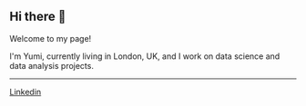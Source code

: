 ## Hi there 👋

Welcome to my page!

I'm Yumi, currently living in London, UK, and I work on data science and data analysis projects.

---
[Linkedin](https://www.linkedin.com/in/yumi-h)

<!--
**yumi-h-1/yumi-h-1** is a ✨ _special_ ✨ repository because its `README.md` (this file) appears on your GitHub profile.

Here are some ideas to get you started:

- 🔭 I’m currently working on ...
- 🌱 I’m currently learning ...
- 👯 I’m looking to collaborate on ...
- 🤔 I’m looking for help with ...
- 💬 Ask me about ...
- 📫 How to reach me: ...
- 😄 Pronouns: ...
- ⚡ Fun fact: ...
-->
